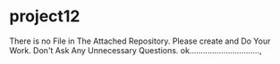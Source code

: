 # project12
There is no File in The Attached Repository.
Please create and Do Your Work.
Don't Ask Any Unnecessary Questions.
ok...............................,
